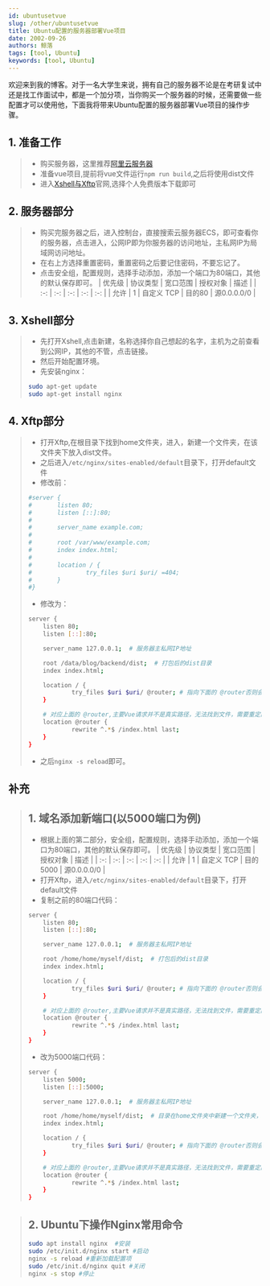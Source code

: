 ```yaml
---
id: ubuntusetvue
slug: /other/ubuntusetvue
title: Ubuntu配置的服务器部署Vue项目
date: 2002-09-26
authors: 鲸落
tags: [tool, Ubuntu]
keywords: [tool, Ubuntu]
---
```



欢迎来到我的博客。对于一名大学生来说，拥有自己的服务器不论是在考研复试中还是找工作面试中，都是一个加分项，当你购买一个服务器的时候，还需要做一些配置才可以使用他，下面我将带来Ubuntu配置的服务器部署Vue项目的操作步骤。

## 1. 准备工作
>* 购买服务器，这里推荐[阿里云服务器](https://www.aliyun.com/?spm=5176.25353603.J_8058803260.15.a602406075Gl9T)
>* 准备vue项目,提前将vue文件运行`npm run build`,之后将使用dist文件
>* 进入[Xshell与Xftp](https://www.netsarang.com/zh/xshell/)官网,选择个人免费版本下载即可

## 2. 服务器部分
>* 购买完服务器之后，进入控制台，直接搜索云服务器ECS，即可查看你的服务器，点击进入，公网IP即为你服务器的访问地址，主私网IP为局域网访问地址。
>* 在右上方选择重置密码，重置密码之后要记住密码，不要忘记了。
>* 点击安全组，配置规则，选择手动添加，添加一个端口为80端口，其他的默认保存即可。
| 优先级 | 协议类型 | 宽口范围 | 授权对象 | 描述 |
| :-: | :-: | :-: | :-: | :-: |
| 允许 | 1 | 自定义 TCP | 目的80 | 源0.0.0.0/0 |

<!--more-->

## 3. Xshell部分
>* 先打开Xshell,点击新建，名称选择你自己想起的名字，主机为之前查看到公网IP，其他的不管，点击链接。
>* 然后开始配置环境。
>* 先安装nginx：
> ``` bash 
> sudo apt-get update
> sudo apt-get install nginx
> ```


## 4. Xftp部分
>* 打开Xftp,在根目录下找到home文件夹，进入，新建一个文件夹，在该文件夹下放入dist文件。
>* 之后进入`/etc/nginx/sites-enabled/default`目录下，打开default文件
>* 修改前：
> ``` bash 
> #server {
> #       listen 80;
> #       listen [::]:80;
> #
> #       server_name example.com;
> #
> #       root /var/www/example.com;
> #       index index.html;
> #
> #       location / {
> #               try_files $uri $uri/ =404;
> #       }
> #}
> ```
>* 修改为：
> ```bash
> server {
>     listen 80;
>     listen [::]:80;
> 
>     server_name 127.0.0.1;  # 服务器主私网IP地址
> 
>     root /data/blog/backend/dist;  # 打包后的dist目录
>     index index.html;
> 
>     location / {
>             try_files $uri $uri/ @router; # 指向下面的 @router否则会出现 404
>     }
> 
>     # 对应上面的 @router,主要Vue请求并不是真实路径，无法找到文件，需要重定向到 index.html 中，然后交给路由处理
>     location @router {
>             rewrite ^.*$ /index.html last;
>     }
> }
> ```
>* 之后`nginx -s reload`即可。


## 补充
> ## 1. 域名添加新端口(以5000端口为例)
>* 根据上面的第二部分，安全组，配置规则，选择手动添加，添加一个端口为80端口，其他的默认保存即可。
| 优先级 | 协议类型 | 宽口范围 | 授权对象 | 描述 |
| :-: | :-: | :-: | :-: | :-: |
| 允许 | 1 | 自定义 TCP | 目的5000 | 源0.0.0.0/0 |
>* 打开Xftp，进入`/etc/nginx/sites-enabled/default`目录下，打开default文件
>* 复制之前的80端口代码：
> ```bash
> server {
>     listen 80;
>     listen [::]:80;
> 
>     server_name 127.0.0.1;  # 服务器主私网IP地址
> 
>     root /home/home/myself/dist;  # 打包后的dist目录
>     index index.html;
> 
>     location / {
>             try_files $uri $uri/ @router; # 指向下面的 @router否则会出现 404
>     }
> 
>     # 对应上面的 @router,主要Vue请求并不是真实路径，无法找到文件，需要重定向到 index.html 中，然后交给路由处理
>     location @router {
>             rewrite ^.*$ /index.html last;
>     }
> }
> ```
>* 改为5000端口代码：
> ```bash
> server {
>     listen 5000;
>     listen [::]:5000;
> 
>     server_name 127.0.0.1;  # 服务器主私网IP地址
> 
>     root /home/home/myself/dist;  # 目录在home文件夹中新建一个文件夹，放入你的dist问文件，将目录更改一下即可
>     index index.html;
> 
>     location / {
>             try_files $uri $uri/ @router; # 指向下面的 @router否则会出现 404
>     }
> 
>     # 对应上面的 @router,主要Vue请求并不是真实路径，无法找到文件，需要重定向到 index.html 中，然后交给路由处理
>     location @router {
>             rewrite ^.*$ /index.html last;
>     }
> }
> ```


> ## 2. Ubuntu下操作Nginx常用命令
> ``` bash
> sudo apt install nginx  #安装
> sudo /etc/init.d/nginx start #启动
> nginx -s reload #重新加载配置项
> sudo /etc/init.d/nginx quit #关闭
> nginx -s stop #停止
> ```